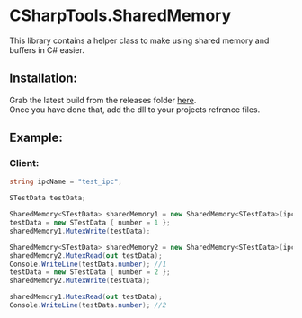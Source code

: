 # CSharpTools.SharedMemory
This library contains a helper class to make using shared memory and buffers in C# easier.  

## Installation:
Grab the latest build from the releases folder [here](./bin/Release/CSharpTools.SharedMemory.dll).  
Once you have done that, add the dll to your projects refrence files.

## Example:
### Client:
```cs
string ipcName = "test_ipc";

STestData testData;

SharedMemory<STestData> sharedMemory1 = new SharedMemory<STestData>(ipcName);
testData = new STestData { number = 1 };
sharedMemory1.MutexWrite(testData);

SharedMemory<STestData> sharedMemory2 = new SharedMemory<STestData>(ipcName);
sharedMemory2.MutexRead(out testData);
Console.WriteLine(testData.number); //1
testData = new STestData { number = 2 };
sharedMemory2.MutexWrite(testData);

sharedMemory1.MutexRead(out testData);
Console.WriteLine(testData.number); //2
```